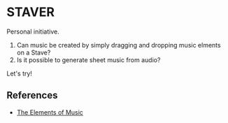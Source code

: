 # STAVER

Personal initiative.

1. Can music be created by simply dragging and dropping music elments on a Stave?  
2. Is it possible to generate sheet music from audio?  

Let's try!  

## References

- [The Elements of Music](https://www.goodreads.com/book/show/4262706-the-elements-of-music)
